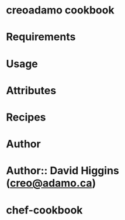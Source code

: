 # creoadamo cookbook

# Requirements

# Usage

# Attributes

# Recipes

# Author

Author:: David Higgins (<creo@adamo.ca>)
=======
chef-cookbook
=============
